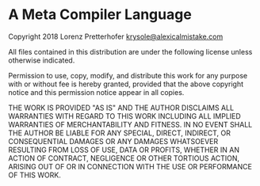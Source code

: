 A Meta Compiler Language
========================

Copyright 2018 Lorenz Pretterhofer <krysole@alexicalmistake.com>

All files contained in this distribution are under the following license
unless otherwise indicated.

Permission to use, copy, modify, and distribute this work for any
purpose with or without fee is hereby granted, provided that the above
copyright notice and this permission notice appear in all copies.

THE WORK IS PROVIDED "AS IS" AND THE AUTHOR DISCLAIMS ALL WARRANTIES
WITH REGARD TO THIS WORK INCLUDING ALL IMPLIED WARRANTIES OF
MERCHANTABILITY AND FITNESS. IN NO EVENT SHALL THE AUTHOR BE LIABLE FOR
ANY SPECIAL, DIRECT, INDIRECT, OR CONSEQUENTIAL DAMAGES OR ANY DAMAGES
WHATSOEVER RESULTING FROM LOSS OF USE, DATA OR PROFITS, WHETHER IN AN
ACTION OF CONTRACT, NEGLIGENCE OR OTHER TORTIOUS ACTION, ARISING OUT OF
OR IN CONNECTION WITH THE USE OR PERFORMANCE OF THIS WORK.
